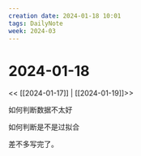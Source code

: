 ```yaml
---
creation date: 2024-01-18 10:01
tags: DailyNote
week: 2024-03
---
```


# 2024-01-18

<< [[2024-01-17]] | [[2024-01-19]]>>

如何判断数据不太好

如何判断是不是过拟合

差不多写完了。